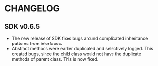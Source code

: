 # CHANGELOG
## SDK v0.6.5
- The new release of SDK fixes bugs around complicated inheritance patterns from interfaces.
- Abstract methods were earlier duplicated and selectively logged. This created bugs, since the child class would not 
have the duplicate methods of parent class. This is now fixed.